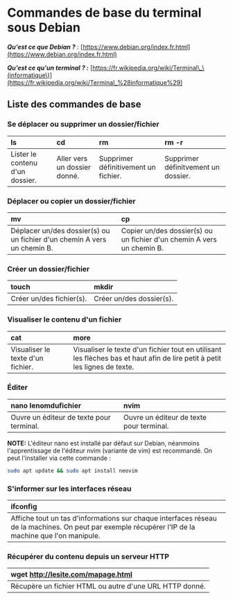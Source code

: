 # Commandes de base du terminal sous Debian

_**Qu'est ce que Debian ?**_ : [https://www.debian.org/index.fr.html](https://www.debian.org/index.fr.html)

_**Qu'est ce qu'un terminal ? :**_ [https://fr.wikipedia.org/wiki/Terminal\_\(informatique\)](https://fr.wikipedia.org/wiki/Terminal_%28informatique%29)

## Liste des commandes de base 

### Se déplacer ou supprimer un dossier/fichier

| ls | cd  | rm | rm -r |
| :--- | :--- | :--- | :--- |
| Lister le contenu d'un dossier. | Aller vers un dossier donné. | Supprimer définitivement un fichier. | Supprimer définitvement un dossier. |

### Déplacer ou copier un dossier/fichier

| mv | cp |
| :--- | :--- |
| Déplacer un/des dossier\(s\) ou un fichier d'un chemin A vers un chemin B. | Copier un/des dossier\(s\) ou un fichier d'un chemin A vers un chemin B. |

### Créer un dossier/fichier

| touch | mkdir |
| :--- | :--- |
| Créer un/des fichier\(s\). | Créer un/des dossier\(s\). |

### Visualiser le contenu d'un fichier

| cat | more |
| :--- | :--- |
| Visualiser le texte d'un fichier. | Visualiser le texte d'un fichier tout en utilisant les flèches bas et haut afin de lire petit à petit les lignes de texte. |

### Éditer

| nano lenomdufichier | nvim |
| :--- | :--- |
| Ouvre un éditeur de texte pour terminal. | Ouvre un éditeur de texte pour terminal. |

**NOTE:** L'éditeur nano est installé par défaut sur Debian, néanmoins l'apprentissage de l'éditeur nvim \(variante de vim\) est recommandé. On peut l'installer via cette commande : 

```bash
sudo apt update && sudo apt install neovim
```

### S'informer sur les interfaces réseau

| ifconfig |
| :--- |
| Affiche tout un tas d'informations sur chaque interfaces réseau de la machines. On peut par exemple récupérer l'IP de la machine que l'on manipule. |

### Récupérer du contenu depuis un serveur HTTP

| wget http://lesite.com/mapage.html |
| :--- |
| Récupère un fichier HTML ou autre d'une URL HTTP donné. |

###  

